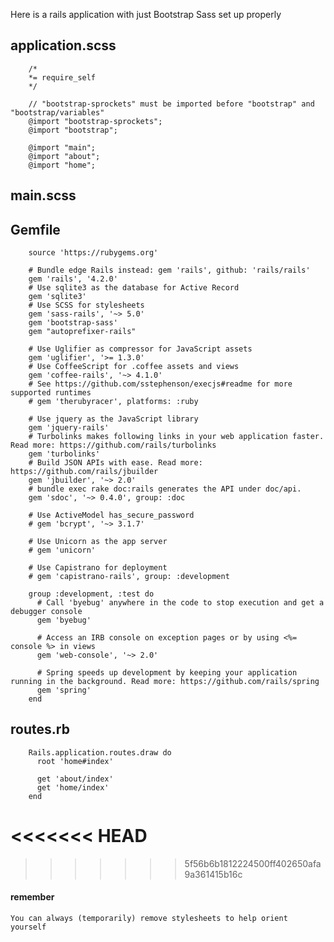 Here is a rails application with just Bootstrap Sass set up properly

## application.scss

        /*
        *= require_self
        */

        // "bootstrap-sprockets" must be imported before "bootstrap" and "bootstrap/variables"
        @import "bootstrap-sprockets";
        @import "bootstrap";

        @import "main";
        @import "about";
        @import "home";

## main.scss


## Gemfile
        source 'https://rubygems.org'

        # Bundle edge Rails instead: gem 'rails', github: 'rails/rails'
        gem 'rails', '4.2.0'
        # Use sqlite3 as the database for Active Record
        gem 'sqlite3'
        # Use SCSS for stylesheets
        gem 'sass-rails', '~> 5.0'
        gem 'bootstrap-sass'
        gem "autoprefixer-rails"

        # Use Uglifier as compressor for JavaScript assets
        gem 'uglifier', '>= 1.3.0'
        # Use CoffeeScript for .coffee assets and views
        gem 'coffee-rails', '~> 4.1.0'
        # See https://github.com/sstephenson/execjs#readme for more supported runtimes
        # gem 'therubyracer', platforms: :ruby

        # Use jquery as the JavaScript library
        gem 'jquery-rails'
        # Turbolinks makes following links in your web application faster. Read more: https://github.com/rails/turbolinks
        gem 'turbolinks'
        # Build JSON APIs with ease. Read more: https://github.com/rails/jbuilder
        gem 'jbuilder', '~> 2.0'
        # bundle exec rake doc:rails generates the API under doc/api.
        gem 'sdoc', '~> 0.4.0', group: :doc

        # Use ActiveModel has_secure_password
        # gem 'bcrypt', '~> 3.1.7'

        # Use Unicorn as the app server
        # gem 'unicorn'

        # Use Capistrano for deployment
        # gem 'capistrano-rails', group: :development

        group :development, :test do
          # Call 'byebug' anywhere in the code to stop execution and get a debugger console
          gem 'byebug'

          # Access an IRB console on exception pages or by using <%= console %> in views
          gem 'web-console', '~> 2.0'

          # Spring speeds up development by keeping your application running in the background. Read more: https://github.com/rails/spring
          gem 'spring'
        end

## routes.rb
        Rails.application.routes.draw do
          root 'home#index'

          get 'about/index'
          get 'home/index'
        end

<<<<<<< HEAD
=======

>>>>>>> 5f56b6b1812224500ff402650afa9a361415b16c
#### remember
    You can always (temporarily) remove stylesheets to help orient yourself